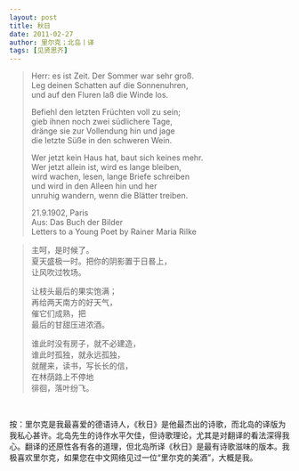```yaml
---
layout: post
title: 秋日
date: 2011-02-27
author: 里尔克；北岛丨译
tags: [见贤思齐]
---
```


> Herr: es ist Zeit. Der Sommer war sehr groß.<br>Leg deinen Schatten auf die Sonnenuhren,<br>
> und auf den Fluren laß die Winde los.
>
> Befiehl den letzten Früchten voll zu sein;<br>
> gieb ihnen noch zwei südlichere Tage,<br>
> dränge sie zur Vollendung hin und jage<br>
> die letzte Süße in den schweren Wein.
>
> Wer jetzt kein Haus hat, baut sich keines mehr.<br>
> Wer jetzt allein ist, wird es lange bleiben,<br>
> wird wachen, lesen, lange Briefe schreiben<br>
> und wird in den Alleen hin und her<br>
> unruhig wandern, wenn die Blätter treiben.
>
> 21.9.1902, Paris<br>
> Aus: Das Buch der Bilder<br>Letters to a Young Poet by Rainer Maria Rilke



> 主呵，是时候了。<br>夏天盛极一时。把你的阴影置于日晷上，<br>
> 让风吹过牧场。
>
> 让枝头最后的果实饱满；<br>
> 再给两天南方的好天气，<br>
> 催它们成熟，把<br>
> 最后的甘甜压进浓酒。
>
> 谁此时没有房子，就不必建造，<br>
> 谁此时孤独，就永远孤独，<br>
> 就醒来，读书，写长长的信，<br>
> 在林荫路上不停地<br>
> 徘徊，落叶纷飞。

<br>

按：里尔克是我最喜爱的德语诗人，《秋日》是他最杰出的诗歌，而北岛的译版为我私心甚许。北岛先生的诗作水平欠佳，但诗歌理论，尤其是对翻译的看法深得我心。翻译的还原性各有各的道理，但北岛所译《秋日》是最有诗歌滋味的版本。我极喜欢里尔克，如果您在中文网络见过一位“里尔克的美酒”，大概是我。